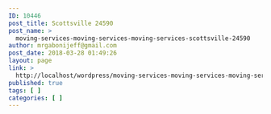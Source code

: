 ```yaml
---
ID: 10446
post_title: Scottsville 24590
post_name: >
  moving-services-moving-services-moving-services-scottsville-24590
author: mrgabonijeff@gmail.com
post_date: 2018-03-28 01:49:26
layout: page
link: >
  http://localhost/wordpress/moving-services-moving-services-moving-services-scottsville-24590/
published: true
tags: [ ]
categories: [ ]
---
```

